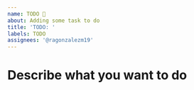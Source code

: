 ```yaml
---
name: TODO 📝
about: Adding some task to do
title: 'TODO: '
labels: TODO
assignees: '@ragonzalezm19'
---
```


# Describe what you want to do

